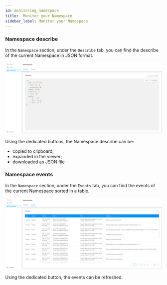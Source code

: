 ```yaml
---
id: monitoring_namespace
title:  Monitor your Namespace
sidebar_label: Monitor your Namespace
---
```


### Namespace describe

In the `Namespace` section, under the `Describe` tab, you can find the describe of the current Namespace in JSON format.

![describe](img/describe_namespace.png)

Using the dedicated buttons, the Namespace describe can be:
-  copied to clipboard;
-  expanded in the viewer;
-  downloaded as JSON file

### Namespace events

In the `Namespace` section, under the `Events` tab, you can find the events of the current Namespace sorted in a table.

![events](img/namespace_events.png)

Using the dedicated button, the events can be refreshed.